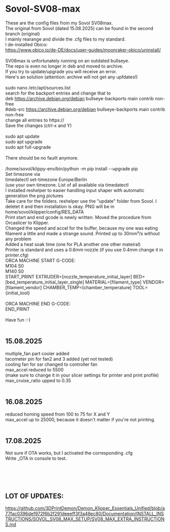 # Sovol-SV08-max</br>
These are the config files from my Sovol SV08max.</br>
The original from Sovol (dated 15.08.2025) can be found in the second branch (original)</br>
I mainly rearange and divide the .cfg files to my standard.</br>
I de-installed Obico:</br>
    https://www.obico.io/de-DE/docs/user-guides/moonraker-obico/uninstall/ </br>
</br>
SV08max is unfortunately running on an outdated bullseye.</br>
The repo is even no longer in deb and moved to archive.</br>
If you try to update/upgrade you will receive an error.</br>
Here's an solution (attention: archive will not get any upfdates!)</br>
</br>
	sudo nano /etc/apt/sources.list</br>
search for the backport entries and change that to	</br>
	deb https://archive.debian.org/debian bullseye-backports main contrib non-free</br>
	#deb-src https://archive.debian.org/debian bullseye-backports main contrib non-free</br>
 change all entries to https://</br>
Save the changes (ctrl-x   and   Y)</br>
</br>
sudo apt update</br>
sudo apt upgrade</br>
sudo apt full-upgrade</br>
</br>
There should be no fauilt anymore.</br>
</br>
    /home/sovol/klippy-env/bin/python -m pip install --upgrade pip</br>
Set timezone via</br>
    timedatectl set-timezone Europe/Berlin</br>
    (use your own timezone. List of all available via timedatectl</br>
I installed reshelper to easier handling input shaper with automatic generation the png pictures</br>
Take care for the folders. reshelper use the "update" folder from Sovol. I deletet it and then installation is okay. PNG will be in home/sovol/klipper/config/RES_DATA </br>
Print start and end gcode is newly written. Moved the procedure from Orcaslicer to Klipper.</br>
Changed the speed and accel for the buffer, because my one was eating filament a little and made a strange sound. Printed up to 30mm³/s without any problem</br>
Added a heat soak time (one for PLA another one other mateiral)</br>
Printer is standard and uses a 0.6mm nozzle (if you use 0.4mm change it in printer.cfg)</br>
ORCA MACHINE START G-CODE:</br>
M104 S0</br>
M140 S0</br>
START_PRINT EXTRUDER=[nozzle_temperature_initial_layer] BED=[bed_temperature_initial_layer_single] MATERIAL=[filament_type] VENDOR=[filament_vendor] CHAMBER_TEMP=[chamber_temperature] TOOL={initial_tool}</br>
</br>
ORCA MACHINE END G-CODE:</br>
END_PRINT</br>
</br>
Have fun :-)</br>
</br>
## 15.08.2025</br>
multiple_fan part cooler added</br>
tacometer pin for fan2 and 3 added (yet not tested)</br>
cooling fan for ssr changed to controller fan</br>
max_accel reduced to 5500</br>
    (make sure to change it in your slicer settings for printer and print profile)</br>
max_cruise_ratio upped to 0.35</br>
</br>
## 16.08.2025</br>
reduced homing speed from 100 to 75 for X and Y</br>
max_accel up to 25000, because it doesn't matter if you're not printing.</br>
</br>
## 17.08.2025</br>
Not sure if OTA works, but I activated the corresponding .cfg</br>
Write _OTA in console to test.</br>
</br>
</br>
</br>
</br>
## LOT OF UPDATES:</br>
https://github.com/3DPrintDemon/Demon_Klipper_Essentials_Unified/blob/a77fac0396def972f6b2f291deeeff3f3a48ec80/Documentation/INSTALL_INSTRUCTIONS/SOVOL_SV08_MAX_SETUP/SV08_MAX_EXTRA_INSTRUCTIONS.md</br>


